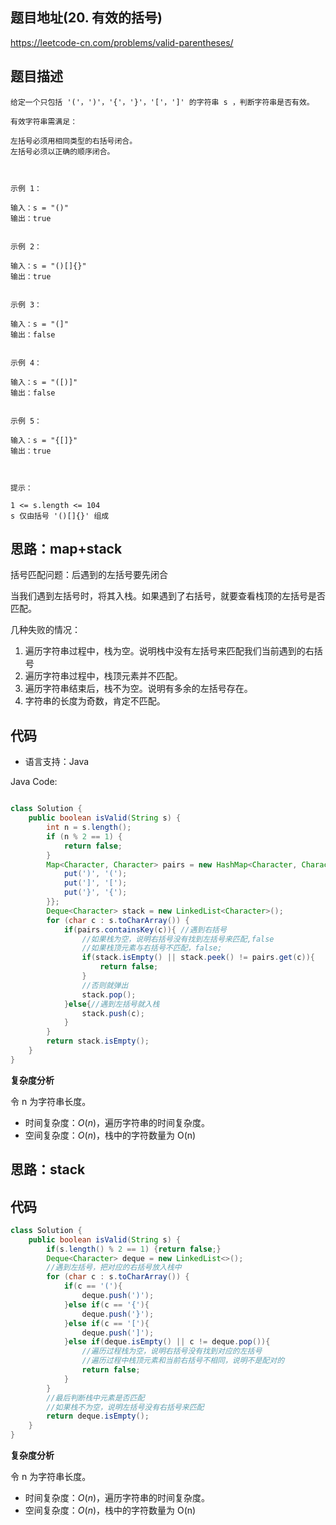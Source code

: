 ## 题目地址(20. 有效的括号)

https://leetcode-cn.com/problems/valid-parentheses/

## 题目描述

```
给定一个只包括 '('，')'，'{'，'}'，'['，']' 的字符串 s ，判断字符串是否有效。

有效字符串需满足：

左括号必须用相同类型的右括号闭合。
左括号必须以正确的顺序闭合。

 

示例 1：

输入：s = "()"
输出：true


示例 2：

输入：s = "()[]{}"
输出：true


示例 3：

输入：s = "(]"
输出：false


示例 4：

输入：s = "([)]"
输出：false


示例 5：

输入：s = "{[]}"
输出：true

 

提示：

1 <= s.length <= 104
s 仅由括号 '()[]{}' 组成
```

## 思路：map+stack

括号匹配问题：后遇到的左括号要先闭合

当我们遇到左括号时，将其入栈。如果遇到了右括号，就要查看栈顶的左括号是否匹配。

几种失败的情况：

1. 遍历字符串过程中，栈为空。说明栈中没有左括号来匹配我们当前遇到的右括号
2. 遍历字符串过程中，栈顶元素并不匹配。
3. 遍历字符串结束后，栈不为空。说明有多余的左括号存在。
4. 字符串的长度为奇数，肯定不匹配。

## 代码

- 语言支持：Java

Java Code:

```java

class Solution {
    public boolean isValid(String s) {
        int n = s.length();
        if (n % 2 == 1) {
            return false;
        }
        Map<Character, Character> pairs = new HashMap<Character, Character>(){{
            put(')', '(');
            put(']', '[');
            put('}', '{');
        }};
        Deque<Character> stack = new LinkedList<Character>();
        for (char c : s.toCharArray()) {
            if(pairs.containsKey(c)){ //遇到右括号
                //如果栈为空，说明右括号没有找到左括号来匹配,false
                //如果栈顶元素与右括号不匹配，false;
                if(stack.isEmpty() || stack.peek() != pairs.get(c)){
                    return false;
                }
                //否则就弹出
                stack.pop();
            }else{//遇到左括号就入栈
                stack.push(c);
            }
        }
        return stack.isEmpty();
    }
}


```


**复杂度分析**

令 n 为字符串长度。

- 时间复杂度：$O(n)$，遍历字符串的时间复杂度。
- 空间复杂度：$O(n)$，栈中的字符数量为 O(n)



## 思路：stack

## 代码

```java
class Solution {
    public boolean isValid(String s) {
        if(s.length() % 2 == 1) {return false;}
        Deque<Character> deque = new LinkedList<>();
        //遇到左括号，把对应的右括号放入栈中
        for (char c : s.toCharArray()) {
            if(c == '('){
                deque.push(')');
            }else if(c == '{'){
                deque.push('}');
            }else if(c == '['){
                deque.push(']');
            }else if(deque.isEmpty() || c != deque.pop()){
                //遍历过程栈为空，说明右括号没有找到对应的左括号
                //遍历过程中栈顶元素和当前右括号不相同，说明不是配对的
                return false;
            }
        }
        //最后判断栈中元素是否匹配
        //如果栈不为空，说明左括号没有右括号来匹配
        return deque.isEmpty();
    }
}

```

**复杂度分析**

令 n 为字符串长度。

- 时间复杂度：$O(n)$，遍历字符串的时间复杂度。
- 空间复杂度：$O(n)$，栈中的字符数量为 O(n)
